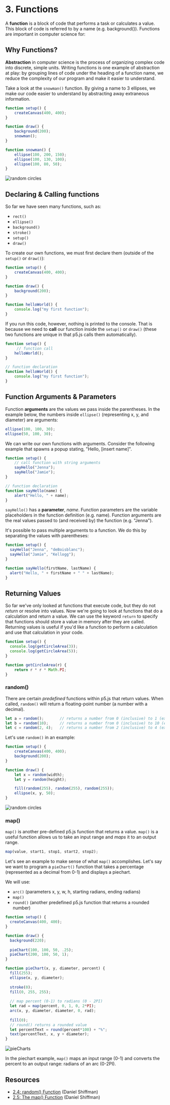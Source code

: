 # 3. Functions

A **function** is a block of code that performs a task or calculates a value. This block of code is referred to by a name (e.g. background()). Functions are important in computer science for:

## Why Functions?

**Abstraction** in computer science is the process of organizing complex code into discrete, simple units. Writing functions is one example of abstraction at play: by grouping lines of code under the heading of a function name, we reduce the complexity of our program and make it easier to understand.

Take a look at the `snowman()` function. By giving a name to 3 ellipses, we make our code easier to understand by abstracting away extraneous information.


```javascript
function setup() {
    createCanvas(400, 400);
}

function draw() {
    background(200);
    snowman();
}

function snowman() {
    ellipse(100, 200, 150);
    ellipse(100, 130, 100);
    ellipse(100, 80, 50);
}
```
![random circles](assets/snowman.png)

## Declaring & Calling functions
So far we have seen many functions, such as:
* `rect()`
* `ellipse()`
* `background()`
* `stroke()`
* `setup()`
* `draw()`

To create our own functions, we must first declare them (outside of the `setup()` or `draw()`):
```javascript
function setup() {
    createCanvas(400, 400);
}

function draw() {
    background(200);
}

function helloWorld() {
    console.log("my first function");
}
```
If you run this code, however, nothing is printed to the console. That is because we need to **call** our function inside the `setup()` or `draw()` (these two functions are unique in that p5.js calls them automatically).

```javascript
function setup() {
     // function call
    helloWorld();
}

// function declaration
function helloWorld() {
    console.log("my first function");
}
```

## Function Arguments & Parameters
Function **arguments** are the values we pass inside the parentheses. In the example below, the numbers inside `ellipse()` (representing x, y, and diameter) are arguments:

```javascript
ellipse(100, 100, 30);
ellipse(50, 100, 30);
```

We can write our own functions with arguments. Consider the following example that spawns a popup stating, "Hello, [insert name]".

```javascript
function setup() {
    // call function with string arguments
    sayHello("Jenna");
    sayHello("Jamie");
}

// function declaration
function sayHello(name) {
    alert("Hello, " + name);
}
```

`sayHello()` has a **parameter**, *name*. Function parameters are the variable placeholders in the function definition (e.g. name). Function arguments are the real values passed to (and received by) the function (e.g. "Jenna").  

It's possible to pass multiple arguments to a function. We do this by separating the values with parentheses:

```javascript
function setup() {
  sayHello("Jenna", "deBoisblanc");
  sayHello("Jamie", "Kellogg"); 
}

function sayHello(firstName, lastName) {
  alert("Hello, " + firstName + " " + lastName);
}
```


## Returning Values
So far we've only looked at functions that execute code, but they do not *return* or resolve into values. Now we're going to look at functions that do a calculation and return a value. We can use the keyword `return` to specify that functions should store a value in memory after they are called. Returning values is useful if you'd like a function to perform a calculation and use that calculation in your code.

```javascript
function setup() {
  console.log(getCircleArea(3));
  console.log(getCircleArea(5));
}

function getCircleArea(r) {
    return r * r * Math.PI;
}
```

### random()
There are certain *predefined* functions within p5.js that return values. When called, `random()` will return a floating-point number (a number with a decimal).

```javascript
let a = random();       // returns a number from 0 (inclusive) to 1 (exclusive)
let b = random(10);     // returns a number from 0 (inclusive) to 10 (exclusive)
let c = random(2, 4);   // returns a number from 2 (inclusive) to 4 (exclusive)
```

Let's use `random()` in an example:

```javascript
function setup() {
    createCanvas(400, 400);
    background(200);
}

function draw() {
    let x = random(width);
    let y = random(height);

    fill(random(255), random(255), random(255));
    ellipse(x, y, 50);
}
```
![random circles](assets/randocircles.png)


### map()
`map()` is another pre-defined p5.js function that returns a value. `map()` is a useful function allows us to take an input range and *maps* it to an output range. 

```javascript
map(value, start1, stop1, start2, stop2);
```

Let's see an example to make sense of what `map()` accomplishes. Let's say we want to program a `pieChart()` function that takes a percentage (represented as a decimal from 0-1) and displays a piechart.

We will use:
* `arc()` (parameters x, y, w, h, starting radians, ending radians)
* `map()`
* `round()` (another predefined p5.js function that returns a rounded number)

```javascript
function setup() {
  createCanvas(400, 400);
}

function draw() {
  background(220);
  
  pieChart(100, 100, 50, .25);
  pieChart(200, 100, 50, 1);
}

function pieChart(x, y, diameter, percent) {
  fill(255);
  ellipse(x, y, diameter);
  
  stroke(0);
  fill(0, 255, 255);
  
  // map percent (0-1) to radians (0 - 2PI)
  let rad = map(percent, 0, 1, 0, 2*PI);
  arc(x, y, diameter, diameter, 0, rad);
  
  fill(0);
  // round() returns a rounded value
  let percentText = round(percent*100) + "%";
  text(percentText, x, y + diameter);
}
```
![pieCharts](assets/piecharts.png)

In the piechart example, `map()` maps an input range (0-1) and converts the percent to an output range: radians of an arc (0-2PI). 

## Resources
* [2.4: random() Function](https://www.youtube.com/watch?v=POn4cZ0jL-o&list=PLRqwX-V7Uu6Zy51Q-x9tMWIv9cueOFTFA&index=11) (Daniel Shiffman)
* [2.5: The map() Function](https://www.youtube.com/watch?v=nicMAoW6u1g&list=PLRqwX-V7Uu6Zy51Q-x9tMWIv9cueOFTFA&index=12) (Daniel Shiffman)
